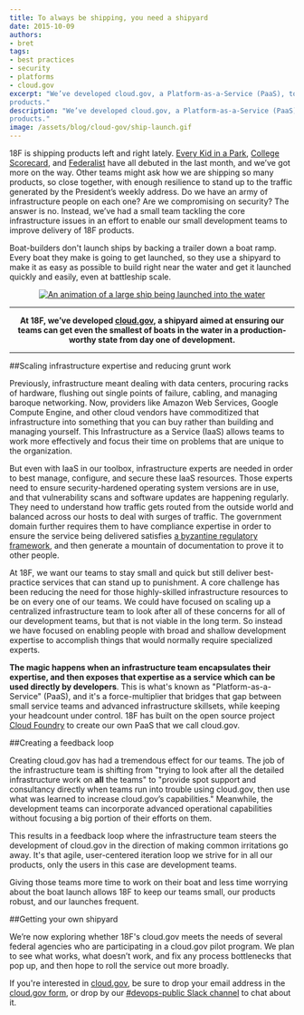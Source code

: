 ```yaml
---
title: To always be shipping, you need a shipyard
date: 2015-10-09
authors:
- bret
tags:
- best practices
- security
- platforms
- cloud.gov
excerpt: "We’ve developed cloud.gov, a Platform-as-a-Service (PaaS), to tackle core infrastructure issues and enable our small development teams to improve the delivery of 18F
products."
description: "We’ve developed cloud.gov, a Platform-as-a-Service (PaaS), to tackle core infrastructure issues and enable our small development teams to improve the delivery of 18F
products."
image: /assets/blog/cloud-gov/ship-launch.gif
---
```


18F is shipping products left and right lately. [Every Kid in a
Park](https://18f.gsa.gov/2015/09/03/every-kid-in-a-park/), [College
Scorecard](https://18f.gsa.gov/2015/09/14/college-scorecard-launch/),
and
[Federalist](https://18f.gsa.gov/2015/09/15/federalist-platform-launch/)
have all debuted in the last month, and we’ve got more on the way. Other
teams might ask how we are shipping so many products, so close together,
with enough resilience to stand up to the traffic generated by the
President’s weekly address. Do we have an army of infrastructure people
on each one? Are we compromising on security? The answer is no. Instead,
we’ve had a small team tackling the core infrastructure issues in an
effort to enable our small development teams to improve delivery of 18F
products.

Boat-builders don't launch ships by backing a trailer down a boat ramp.
Every boat they make is going to get launched, so they use a shipyard to
make it as easy as possible to build right near the water and get it
launched quickly and easily, even at battleship scale.

<div style="text-align:center">
<a href="https://www.youtube.com/watch?v=n6u4WjYaX2Q"><img alt="An animation of a large ship being launched into the water" src="/assets/blog/cloud-gov/ship-launch.gif"></a>
</div>

---

<p style="text-align:center;"><strong>At 18F, we’ve developed <a href="https://cloud.gov">cloud.gov</a>, a shipyard
aimed at ensuring our teams can get even the smallest of boats in the
water in a production-worthy state from day one of development.</strong></p>

---

##Scaling infrastructure expertise and reducing grunt work

Previously, infrastructure meant dealing with data centers, procuring
racks of hardware, flushing out single points of failure, cabling, and
managing baroque networking. Now, providers like Amazon Web Services,
Google Compute Engine, and other cloud vendors have commoditized that
infrastructure into something that you can buy rather than building and
managing yourself. This Infrastructure as a Service (IaaS) allows teams
to work more effectively and focus their time on problems that are
unique to the organization.

But even with IaaS in our toolbox, infrastructure experts are needed in
order to best manage, configure, and secure these IaaS resources. Those
experts need to ensure security-hardened operating system versions are
in use, and that vulnerability scans and software updates are happening
regularly. They need to understand how traffic gets routed from the
outside world and balanced across our hosts to deal with surges of
traffic. The government domain further requires them to have compliance
expertise in order to ensure the service being delivered satisfies [a
byzantine regulatory
framework](https://www.youtube.com/watch?v=T1S52B1-NT4), and then
generate a mountain of documentation to prove it to other people.

At 18F, we want our teams to stay small and quick but still deliver
best-practice services that can stand up to punishment. A core challenge
has been reducing the need for those highly-skilled infrastructure
resources to be on every one of our teams. We could have focused on
scaling up a centralized infrastructure team to look after all of these
concerns for all of our development teams, but that is not viable in the
long term. So instead we have focused on enabling people with broad and
shallow development expertise to accomplish things that would normally
require specialized experts.

**The magic happens when an infrastructure team encapsulates their
expertise, and then exposes that expertise as a service which can be
used directly by developers**. This is what's known as
"Platform-as-a-Service" (PaaS), and it's a force-multiplier that bridges
that gap between small service teams and advanced infrastructure
skillsets, while keeping your headcount under control. 18F has built on
the open source project [Cloud Foundry](http://www.cloudfoundry.org/)
to create our own PaaS that we call cloud.gov.

##Creating a feedback loop

Creating cloud.gov has had a tremendous effect for our teams. The job of
the infrastructure team is shifting from "trying to look after all the
detailed infrastructure work on **all** the teams" to "provide spot
support and consultancy directly when teams run into trouble using
cloud.gov, then use what was learned to increase cloud.gov’s
capabilities." Meanwhile, the development teams can incorporate advanced
operational capabilities without focusing a big portion of their efforts
on them.

This results in a feedback loop where the infrastructure team steers the
development of cloud.gov in the direction of making common irritations
go away. It's that agile, user-centered iteration loop we strive for in
all our products, only the users in this case are development teams.

Giving those teams more time to work on their boat and less time
worrying about the boat launch allows 18F to keep our teams small, our
products robust, and our launches frequent.

##Getting your own shipyard

We’re now exploring whether 18F's cloud.gov meets the needs of several
federal agencies who are participating in a cloud.gov pilot program. We
plan to see what works, what doesn’t work, and fix any process
bottlenecks that pop up, and then hope to roll the service out more
broadly.

If you're interested in [cloud.gov](https://cloud.gov), be sure to
drop your email address in the [cloud.gov form](https://cloud.gov/#contact), or
drop by our [#devops-public Slack channel](https://chat.18f.gov/?channel=devops-public) to
chat about it.
